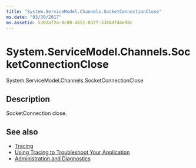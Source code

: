 ```yaml
---
title: "System.ServiceModel.Channels.SocketConnectionClose"
ms.date: "03/30/2017"
ms.assetid: 5302af2a-8c00-4651-837f-3348df44e98c
---
```

# System.ServiceModel.Channels.SocketConnectionClose
System.ServiceModel.Channels.SocketConnectionClose  
  
## Description  
 SocketConnection close.  
  
## See also

- [Tracing](../../../../../docs/framework/wcf/diagnostics/tracing/index.md)
- [Using Tracing to Troubleshoot Your Application](../../../../../docs/framework/wcf/diagnostics/tracing/using-tracing-to-troubleshoot-your-application.md)
- [Administration and Diagnostics](../../../../../docs/framework/wcf/diagnostics/index.md)
